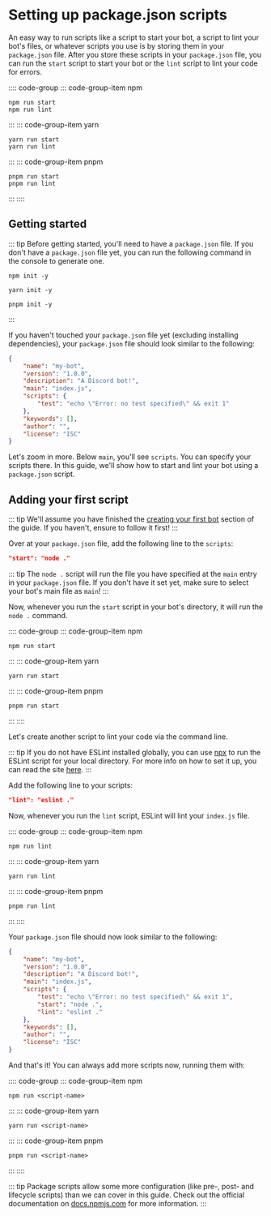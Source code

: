 # Setting up package.json scripts

An easy way to run scripts like a script to start your bot, a script to lint your bot's files, or whatever scripts you use is by storing them in your `package.json` file. After you store these scripts in your `package.json` file, you can run the `start` script to start your bot or the `lint` script to lint your code for errors.

:::: code-group
::: code-group-item npm
```sh:no-line-numbers
npm run start
npm run lint
```
:::
::: code-group-item yarn
```sh:no-line-numbers
yarn run start
yarn run lint
```
:::
::: code-group-item pnpm
```sh:no-line-numbers
pnpm run start
pnpm run lint
```
:::
::::

## Getting started

::: tip
Before getting started, you'll need to have a `package.json` file. If you don't have a `package.json` file yet, you can run the following command in the console to generate one.

<CodeGroup>
  <CodeGroupItem title="npm">

```sh:no-line-numbers
npm init -y
```

  </CodeGroupItem>
  <CodeGroupItem title="yarn">

```sh:no-line-numbers
yarn init -y
```

  </CodeGroupItem>
  <CodeGroupItem title="pnpm">

```sh:no-line-numbers
pnpm init -y
```  

  </CodeGroupItem>
</CodeGroup>
:::

If you haven't touched your `package.json` file yet (excluding installing dependencies), your `package.json` file should look similar to the following:

```json
{
	"name": "my-bot",
	"version": "1.0.0",
	"description": "A Discord bot!",
	"main": "index.js",
	"scripts": {
		"test": "echo \"Error: no test specified\" && exit 1"
	},
	"keywords": [],
	"author": "",
	"license": "ISC"
}
```

Let's zoom in more. Below `main`, you'll see `scripts`. You can specify your scripts there. In this guide, we'll show how to start and lint your bot using a `package.json` script.

## Adding your first script

::: tip
We'll assume you have finished the [creating your first bot](/creating-your-bot/) section of the guide. If you haven't, ensure to follow it first!
:::

Over at your `package.json` file, add the following line to the `scripts`:

```json
"start": "node ."
```

::: tip
The `node .` script will run the file you have specified at the `main` entry in your `package.json` file. If you don't have it set yet, make sure to select your bot's main file as `main`!
:::

Now, whenever you run the `start` script in your bot's directory, it will run the `node .` command.

:::: code-group
::: code-group-item npm
```sh:no-line-numbers
npm run start
```
:::
::: code-group-item yarn
```sh:no-line-numbers
yarn run start
```
:::
::: code-group-item pnpm
```sh:no-line-numbers
pnpm run start
```
:::
::::

Let's create another script to lint your code via the command line.

::: tip
If you do not have ESLint installed globally, you can use [npx](https://alligator.io/workflow/npx/) to run the ESLint script for your local directory. For more info on how to set it up, you can read the site [here](https://alligator.io/workflow/npx/).
:::

Add the following line to your scripts:

```json
"lint": "eslint ."
```

Now, whenever you run the `lint` script, ESLint will lint your `index.js` file.

:::: code-group
::: code-group-item npm
```sh:no-line-numbers
npm run lint
```
:::
::: code-group-item yarn
```sh:no-line-numbers
yarn run lint
```
:::
::: code-group-item pnpm
```sh:no-line-numbers
pnpm run lint
```
:::
::::

Your `package.json` file should now look similar to the following:

```json
{
	"name": "my-bot",
	"version": "1.0.0",
	"description": "A Discord bot!",
	"main": "index.js",
	"scripts": {
		"test": "echo \"Error: no test specified\" && exit 1",
		"start": "node .",
		"lint": "eslint ."
	},
	"keywords": [],
	"author": "",
	"license": "ISC"
}
```

And that's it! You can always add more scripts now, running them with:

:::: code-group
::: code-group-item npm
```sh:no-line-numbers
npm run <script-name>
```
:::
::: code-group-item yarn
```sh:no-line-numbers
yarn run <script-name>
```
:::
::: code-group-item pnpm
```sh:no-line-numbers
pnpm run <script-name>
```
:::
::::

::: tip
Package scripts allow some more configuration (like pre-, post- and lifecycle scripts) than we can cover in this guide. Check out the official documentation on [docs.npmjs.com](https://docs.npmjs.com/cli/v7/using-npm/scripts) for more information.
:::
